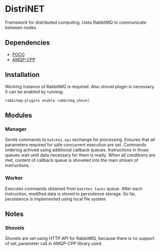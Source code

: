 # DistriNET
Framework for distributed computing. Uses RabbitMQ to communicate between nodes.

## Dependencies
* [POCO](http://pocoproject.org/)
* [AMQP-CPP](https://github.com/CopernicaMarketingSoftware/AMQP-CPP)

## Installation
Working instance of RabbitMQ is required. Also shovel plugin is necessary. It can be enabled by running:
```
rabbitmq-plugins enable rabbitmq_shovel
```

## Modules

### Manager
Sends commands to `batches_ops` exchange for processing. Ensures that all parameters required for safe concurrent execution are set.
Commands ordering achived using additional callback queues. Instructions in those queues wait until data necessary for them is ready. When all conditions are met, content of callback queue is shoveled into the main stream of instructions.

### Worker
Executes commands obtained from `batches_tasks` queue. After each instruction, modified data is stored to persistence storage. So far, persistence is implemented using local file system.

## Notes

### Shovels
Shovels are set using HTTP API for RabbitMQ, because there is no support of set_parameter call in AMQP-CPP library used.
